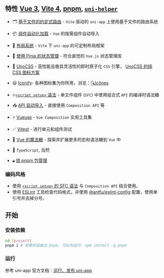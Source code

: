 ## 特性 [Vue 3](https://github.com/vuejs/core), [Vite 4](https://github.com/vitejs/vite), [pnpm](https://pnpm.io/), [`uni-helper`](https://github.com/uni-helper)

- 🗂 [基于文件的约定式路由](https://github.com/Ares-Chang/uni-vitesse/tree/master/src/pages) - `Vite` 驱动的 `uni-app` 上使用基于文件的路由系统

- 📦 [组件自动化加载](https://github.com/Ares-Chang/uni-vitesse/blob/master/src/components) - `Vue` 的按需组件自动导入

- 📑 [布局系统](https://github.com/Ares-Chang/uni-vitesse/tree/master/src/layouts) - `Vite` 下 `uni-app` 的可定制布局框架

- 🍍 [使用 Pinia 的状态管理](https://pinia.vuejs.org) - 符合直觉的 `Vue.js` 状态管理库

- 🎨 [UnoCSS](https://github.com/unocss/unocss) - 高性能且极具灵活性的即时原子化 `CSS` 引擎， [UnoCSS 的纯 CSS 图标方案](https://github.com/antfu/unocss/tree/main/packages/preset-icons)

- 😃 [Iconify](https://iconify.design)- 各种图标集为你所用，浏览：[🔍Icônes](https://icones.netlify.app/)

- 🔥[`<script setup>` 语法](https://cn.vuejs.org/api/sfc-script-setup.html) - 单文件组件 (`SFC`) 中使用组合式 `API` 的编译时语法糖

- 📥 [API 自动导入](https://github.com/Ares-Chang/uni-vitesse/tree/master/src/composables) - 直接使用 `Composition API` 等

- ⚡️ [Vueuse](https://vueuse.org/guide/) - `Vue Composition` 实用工具集

- ✅ [Vitest](https://vitest.dev/) - 进行单元和组件测试

- 👻 [Vue 的魔法糖](https://vue-macros.dev/zh-CN/guide/getting-started.html) - 探索并扩展更多的宏和语法糖到 `Vue` 中

- 🦾 `TypeScript`, 当然

- 🔒︎ [锁 pnpm 包管理](https://pnpm.io/only-allow-pnpm)

### 编码风格

- 使用 [`<script setup>` 的 SFC 语法](https://github.com/vuejs/rfcs/pull/227) 与 `Composition API` 结合使用。
- 使用 [ESLint](https://eslint.org/) 工具检查代码格式，并使用 [@antfu/eslint-config](https://github.com/antfu/eslint-config) 配置，使用单引号并去掉分号。

## 开始

### 安装依赖

```bash
cd [project]
pnpm i # 如果你没装过 pnpm, 可以先运行: npm install -g pnpm
```

### 运行

参考 uni-app 官方文档：[运行、发布 uni-app](https://uniapp.dcloud.net.cn/quickstart-cli.html#%E8%BF%90%E8%A1%8C%E3%80%81%E5%8F%91%E5%B8%83uni-app)
